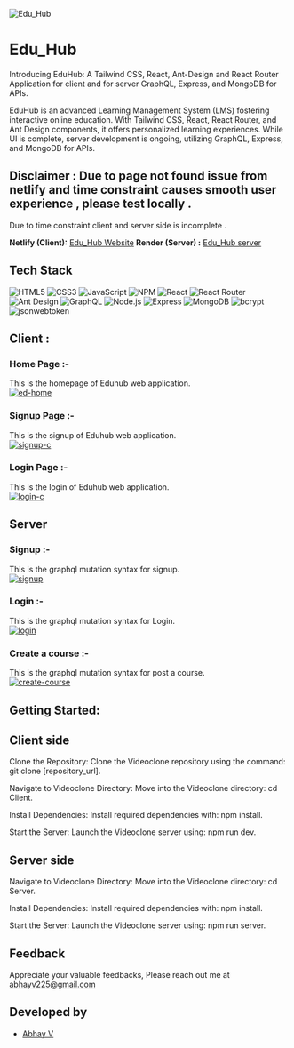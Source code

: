 
![Edu_Hub](https://i.postimg.cc/k53X3jW2/Edu-hub.png)





# Edu_Hub

Introducing EduHub: A Tailwind CSS, React, Ant-Design and React Router Application for client and for
server GraphQL, Express, and MongoDB for APIs.

EduHub is an advanced Learning Management System (LMS) fostering interactive online education. With Tailwind CSS, React, React Router, and Ant Design components, it offers personalized learning experiences. While UI is complete, server development is ongoing, utilizing GraphQL, Express, and MongoDB for APIs.

## Disclaimer : Due to page not found issue from netlify and time constraint causes smooth user experience , please test locally .
Due to time constraint client and server side is incomplete .

**Netlify (Client):**  [Edu_Hub Website](https://eduhub225.netlify.app)
**Render (Server) :**  [Edu_Hub server](https://eduhub-t21f.onrender.com/graphql)
## Tech Stack

![HTML5](https://img.shields.io/badge/html5-%23E34F26.svg?style=for-the-badge&logo=html5&logoColor=white) ![CSS3](https://img.shields.io/badge/css3-%231572B6.svg?style=for-the-badge&logo=css3&logoColor=white) ![JavaScript](https://img.shields.io/badge/javascript-%23323330.svg?style=for-the-badge&logo=javascript&logoColor=%23F7DF1E) ![NPM](https://img.shields.io/badge/NPM-%23CB3837.svg?style=for-the-badge&logo=npm&logoColor=white) ![React](https://img.shields.io/badge/react-%2320232a.svg?style=for-the-badge&logo=react&logoColor=%2361DAFB) ![React Router](https://img.shields.io/badge/React_Router-CA4245?style=for-the-badge&logo=react-router&logoColor=white) ![Ant Design](https://img.shields.io/badge/Ant_Design-%230170FE.svg?style=for-the-badge&logo=ant-design&logoColor=white) ![GraphQL](https://img.shields.io/badge/GraphQL-%23E10098.svg?style=for-the-badge&logo=graphql&logoColor=white) ![Node.js](https://img.shields.io/badge/Node.js-%2343853D.svg?style=for-the-badge&logo=node.js&logoColor=white) ![Express](https://img.shields.io/badge/Express.js-%23404d59.svg?style=for-the-badge) ![MongoDB](https://img.shields.io/badge/MongoDB-%234ea94b.svg?style=for-the-badge&logo=mongodb&logoColor=white) ![bcrypt](https://img.shields.io/badge/bcrypt-%23007ACC.svg?style=for-the-badge&logo=bcrypt&logoColor=white)
![jsonwebtoken](https://img.shields.io/badge/jsonwebtoken-%232C2D72.svg?style=for-the-badge&logo=jsonwebtoken&logoColor=white)


## Client :
### Home Page :-
This is the homepage of Eduhub web application.
<br>
<a href="https://ibb.co/hfS07qK"><img src="https://i.ibb.co/Vms6jKv/ed-home.png" alt="ed-home" border="0"></a>

### Signup Page :-
This is the signup of Eduhub web application.
<br>
<a href="https://ibb.co/tpvKKpC"><img src="https://i.ibb.co/0y622yJ/signup-c.png" alt="signup-c" border="0"></a>

### Login Page :-
This is the login of Eduhub web application.
<br>
<a href="https://ibb.co/2Nz3Cwc"><img src="https://i.ibb.co/JQYjGNr/login-c.png" alt="login-c" border="0"></a>

## Server
### Signup  :-
This is the graphql mutation syntax for signup.
<br>
<a href="https://ibb.co/NnCghN5"><img src="https://i.ibb.co/R4bGn6f/signup.png" alt="signup" border="0"></a>

### Login  :-
This is the graphql mutation syntax for Login.
<br>
<a href="https://ibb.co/jHRSGCp"><img src="https://i.ibb.co/9Gt72xM/login.png" alt="login" border="0"></a>

### Create a course  :-
This is the graphql mutation syntax for post a course.
<br>
<a href="https://ibb.co/sKrrtVR"><img src="https://i.ibb.co/fk77QxF/create-course.png" alt="create-course" border="0"></a>

## Getting Started:

## Client side
Clone the Repository: Clone the Videoclone repository using the command: git clone [repository_url].

Navigate to Videoclone Directory: Move into the Videoclone directory: cd Client.

Install Dependencies: Install required dependencies with: npm install.

Start the Server: Launch the Videoclone server using: npm run dev.

## Server side
Navigate to Videoclone Directory: Move into the Videoclone directory: cd Server.

Install Dependencies: Install required dependencies with: npm install.

Start the Server: Launch the Videoclone server using: npm run server.

## Feedback

 Appreciate your valuable feedbacks, Please reach out me at abhayv225@gmail.com


## Developed by
- [Abhay V](https://github.com/abii225)


